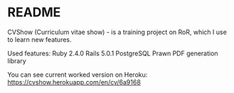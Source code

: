 # README

CVShow (Curriculum vitae show) - is a training project on RoR, which I use to learn new features.

Used features:
Ruby 2.4.0
Rails 5.0.1
PostgreSQL
Prawn PDF generation library 

You can see current worked version on Heroku: https://cvshow.herokuapp.com/en/cv/6a9168